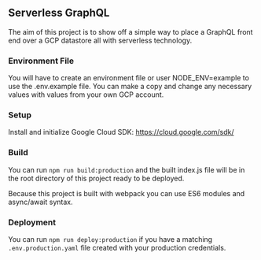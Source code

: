 Serverless GraphQL
------------------

The aim of this project is to show off a simple way to place a GraphQL front end over a GCP datastore all with serverless technology.

### Environment File

You will have to create an environment file or user NODE_ENV=example to use the .env.example file.  You can make a copy and change any necessary values with values from your own GCP account.

### Setup

Install and initialize Google Cloud SDK:
https://cloud.google.com/sdk/

### Build

You can run `npm run build:production` and the built index.js file will be in the root directory of this project ready to be deployed.

Because this project is built with webpack you can use ES6 modules and async/await syntax.

### Deployment

You can run `npm run deploy:production` if you have a matching `.env.production.yaml` file created with your production credentials.
